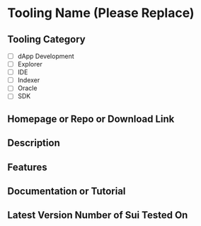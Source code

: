 # Tooling Name (Please Replace)

## Tooling Category

- [ ] dApp Development
- [ ] Explorer
- [ ] IDE
- [ ] Indexer
- [ ] Oracle
- [ ] SDK

## Homepage or Repo or Download Link

## Description

## Features

## Documentation or Tutorial

## Latest Version Number of Sui Tested On

